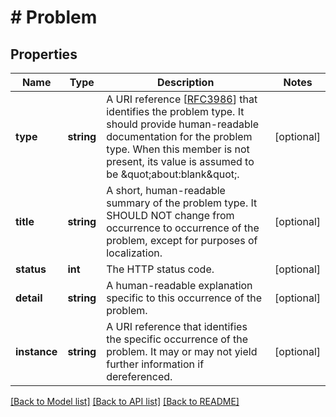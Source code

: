 # # Problem

## Properties

Name | Type | Description | Notes
------------ | ------------- | ------------- | -------------
**type** | **string** | A URI reference [[RFC3986](https://tools.ietf.org/html/rfc3986)] that identifies the problem type. It should provide human-readable documentation for the problem type. When this member is not present, its value is assumed to be \&quot;about:blank\&quot;. | [optional]
**title** | **string** | A short, human-readable summary of the problem type. It SHOULD NOT change from occurrence to occurrence of the problem, except for purposes of localization. | [optional]
**status** | **int** | The HTTP status code. | [optional]
**detail** | **string** | A human-readable explanation specific to this occurrence of the problem. | [optional]
**instance** | **string** | A URI reference that identifies the specific occurrence of the problem.  It may or may not yield further information if dereferenced. | [optional]

[[Back to Model list]](../../README.md#models) [[Back to API list]](../../README.md#endpoints) [[Back to README]](../../README.md)

